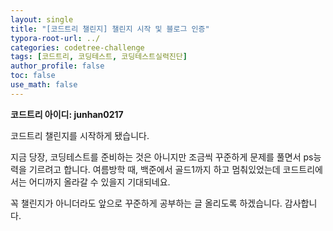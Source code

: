 ```yaml
---
layout: single
title: "[코드트리 챌린지] 챌린지 시작 및 블로그 인증"
typora-root-url: ../
categories: codetree-challenge
tags: [코드트리, 코딩테스트, 코딩테스트실력진단]
author_profile: false
toc: false
use_math: false
---
```




**코드트리 아이디: junhan0217**



코드트리 챌린지를 시작하게 됐습니다.

지금 당장, 코딩테스트를 준비하는 것은 아니지만 조금씩 꾸준하게 문제를 풀면서 ps능력을 기르려고 합니다. 여름방학 때, 백준에서 골드1까지 하고 멈춰있었는데 코드트리에서는 어디까지 올라갈 수 있을지 기대되네요.

꼭 챌린지가 아니더라도 앞으로 꾸준하게 공부하는 글 올리도록 하겠습니다. 감사합니다.

